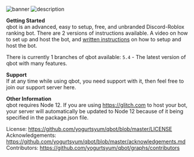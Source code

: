 ![banner](https://i.gyazo.com/d1e27498ee65b42783f302aaeddf29b2.png)
![description](https://i.gyazo.com/0926bf0ae23fb20f4449b6d5445fc4d8.png)

**Getting Started**  
qbot is an advanced, easy to setup, free, and unbranded Discord-Roblox ranking bot. There are 2 versions of instructions available. A video on how to set up and host the bot, and [written instructions](https://github.com/yogurtsyum/qbot/wiki/setup) on how to setup and host the bot. 

There is currently 1 branches of qbot available: 
`5.4` - The latest version of qbot with many features.

**Support**  
If at any time while using qbot, you need support with it, then feel free to join our support server here.

**Other Information**  
qbot requires Node 12. If you are using https://glitch.com to host your bot, your server will automatically be updated to Node 12 because of it being specified in the package.json file.

License: https://github.com/yogurtsyum/qbot/blob/master/LICENSE
Acknowledgements: https://github.com/yogurtsyum/qbot/blob/master/acknowledgements.md
Contributors: https://github.com/yogurtsyum/qbot/graphs/contributors
